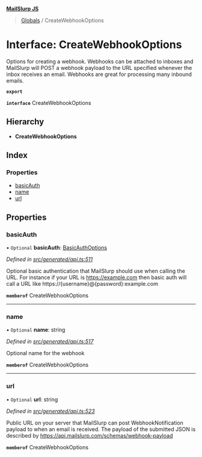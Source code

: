 **[MailSlurp JS](../README.md)**

> [Globals](../README.md) / CreateWebhookOptions

# Interface: CreateWebhookOptions

Options for creating a webhook. Webhooks can be attached to inboxes and MailSlurp will POST a webhook payload to the URL specified whenever the inbox receives an email. Webhooks are great for processing many inbound emails.

**`export`** 

**`interface`** CreateWebhookOptions

## Hierarchy

* **CreateWebhookOptions**

## Index

### Properties

* [basicAuth](createwebhookoptions.md#basicauth)
* [name](createwebhookoptions.md#name)
* [url](createwebhookoptions.md#url)

## Properties

### basicAuth

• `Optional` **basicAuth**: [BasicAuthOptions](basicauthoptions.md)

*Defined in [src/generated/api.ts:511](https://github.com/mailslurp/mailslurp-client/blob/ff09436/src/generated/api.ts#L511)*

Optional basic authentication that MailSlurp should use when calling the URL. For instance if your URL is https://example.com then basic auth will call a URL like https://{username}@{password}:example.com

**`memberof`** CreateWebhookOptions

___

### name

• `Optional` **name**: string

*Defined in [src/generated/api.ts:517](https://github.com/mailslurp/mailslurp-client/blob/ff09436/src/generated/api.ts#L517)*

Optional name for the webhook

**`memberof`** CreateWebhookOptions

___

### url

• `Optional` **url**: string

*Defined in [src/generated/api.ts:523](https://github.com/mailslurp/mailslurp-client/blob/ff09436/src/generated/api.ts#L523)*

Public URL on your server that MailSlurp can post WebhookNotification payload to when an email is received. The payload of the submitted JSON is described by https://api.mailslurp.com/schemas/webhook-payload

**`memberof`** CreateWebhookOptions
